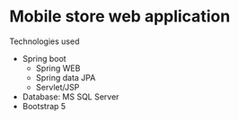 # Mobile store web application

Technologies used
- Spring boot
  + Spring WEB
  + Spring data JPA
  + Servlet/JSP
- Database: MS SQL Server
- Bootstrap 5
  
